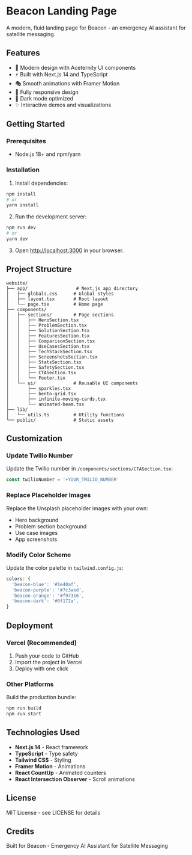# Beacon Landing Page

A modern, fluid landing page for Beacon - an emergency AI assistant for satellite messaging.

## Features

- 🎨 Modern design with Aceternity UI components
- ⚡ Built with Next.js 14 and TypeScript
- 🎭 Smooth animations with Framer Motion
- 📱 Fully responsive design
- 🌙 Dark mode optimized
- ✨ Interactive demos and visualizations

## Getting Started

### Prerequisites

- Node.js 18+ and npm/yarn

### Installation

1. Install dependencies:

```bash
npm install
# or
yarn install
```

2. Run the development server:

```bash
npm run dev
# or
yarn dev
```

3. Open [http://localhost:3000](http://localhost:3000) in your browser.

## Project Structure

```
website/
├── app/                  # Next.js app directory
│   ├── globals.css      # Global styles
│   ├── layout.tsx       # Root layout
│   └── page.tsx         # Home page
├── components/
│   ├── sections/        # Page sections
│   │   ├── HeroSection.tsx
│   │   ├── ProblemSection.tsx
│   │   ├── SolutionSection.tsx
│   │   ├── FeaturesSection.tsx
│   │   ├── ComparisonSection.tsx
│   │   ├── UseCasesSection.tsx
│   │   ├── TechStackSection.tsx
│   │   ├── ScreenshotsSection.tsx
│   │   ├── StatsSection.tsx
│   │   ├── SafetySection.tsx
│   │   ├── CTASection.tsx
│   │   └── Footer.tsx
│   └── ui/              # Reusable UI components
│       ├── sparkles.tsx
│       ├── bento-grid.tsx
│       ├── infinite-moving-cards.tsx
│       └── animated-beam.tsx
├── lib/
│   └── utils.ts         # Utility functions
└── public/              # Static assets
```

## Customization

### Update Twilio Number

Update the Twilio number in `/components/sections/CTASection.tsx`:

```typescript
const twilioNumber = '+YOUR_TWILIO_NUMBER'
```

### Replace Placeholder Images

Replace the Unsplash placeholder images with your own:

- Hero background
- Problem section background
- Use case images
- App screenshots

### Modify Color Scheme

Update the color palette in `tailwind.config.js`:

```javascript
colors: {
  'beacon-blue': '#1e40af',
  'beacon-purple': '#7c3aed',
  'beacon-orange': '#f97316',
  'beacon-dark': '#0f172a',
}
```

## Deployment

### Vercel (Recommended)

1. Push your code to GitHub
2. Import the project in Vercel
3. Deploy with one click

### Other Platforms

Build the production bundle:

```bash
npm run build
npm run start
```

## Technologies Used

- **Next.js 14** - React framework
- **TypeScript** - Type safety
- **Tailwind CSS** - Styling
- **Framer Motion** - Animations
- **React CountUp** - Animated counters
- **React Intersection Observer** - Scroll animations

## License

MIT License - see LICENSE for details

## Credits

Built for Beacon - Emergency AI Assistant for Satellite Messaging
